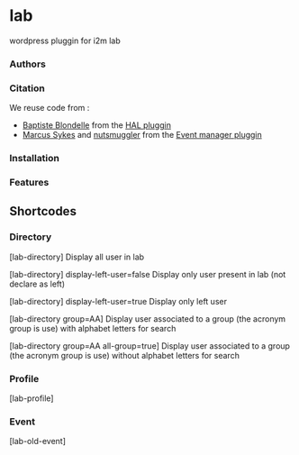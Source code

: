 # lab
wordpress pluggin for i2m lab

### Authors

### Citation
We reuse code from :
* [Baptiste Blondelle](https://profiles.wordpress.org/friz/) from the [HAL pluggin](https://fr.wordpress.org/plugins/hal/)
* [Marcus Sykes](https://profiles.wordpress.org/netweblogic/) and [nutsmuggler](https://profiles.wordpress.org/nutsmuggler/)  from the [Event manager pluggin](https://wordpress.org/plugins/events-manager/)

### Installation

### Features

## Shortcodes
### Directory


[lab-directory] Display all user in lab

[lab-directory] display-left-user=false Display only user present in lab (not declare as left)

[lab-directory] display-left-user=true Display only left user

[lab-directory group=AA] Display user associated to a group (the acronym group is use) with alphabet letters for search

[lab-directory group=AA all-group=true] Display user associated to a group (the acronym group is use) without alphabet letters for search

### Profile
[lab-profile]
### Event
[lab-old-event]
